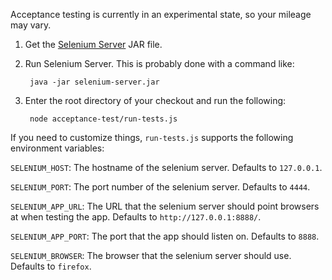 Acceptance testing is currently in an experimental state, so your mileage may vary.

1. Get the [Selenium Server][] JAR file.

2. Run Selenium Server. This is probably done with a command like:

        java -jar selenium-server.jar

3. Enter the root directory of your checkout and run the following:

        node acceptance-test/run-tests.js

If you need to customize things, `run-tests.js` supports the following
environment variables:

`SELENIUM_HOST`: The hostname of the selenium server. Defaults to
`127.0.0.1`.

`SELENIUM_PORT`: The port number of the selenium server. Defaults to `4444`.

`SELENIUM_APP_URL`: The URL that the selenium server should point
browsers at when testing the app. Defaults to `http://127.0.0.1:8888/`.

`SELENIUM_APP_PORT`: The port that the app should listen on. Defaults to
`8888`.

`SELENIUM_BROWSER`: The browser that the selenium server should use. Defaults
to `firefox`.

  [Selenium Server]: http://seleniumhq.org/download/
